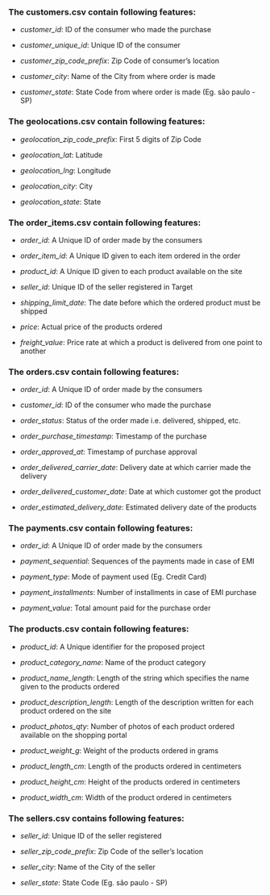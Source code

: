 ### The **customers.csv** contain following features:

- *customer_id*: ID of the consumer who made the purchase

- *customer_unique_id*: Unique ID of the consumer

- *customer_zip_code_prefix*: Zip Code of consumer’s location

- *customer_city*: Name of the City from where order is made

- *customer_state*: State Code from where order is made (Eg. são paulo - SP)

### The **geolocations.csv** contain following features:

- *geolocation_zip_code_prefix*: First 5 digits of Zip Code

- *geolocation_lat*: Latitude

- *geolocation_lng*: Longitude

- *geolocation_city*: City

- *geolocation_state*: State

### The **order_items.csv** contain following features:

- *order_id*: A Unique ID of order made by the consumers

- *order_item_id*: A Unique ID given to each item ordered in the order

- *product_id*: A Unique ID given to each product available on the site

- *seller_id*: Unique ID of the seller registered in Target

- *shipping_limit_date*: The date before which the ordered product must be shipped

- *price*: Actual price of the products ordered

- *freight_value*: Price rate at which a product is delivered from one point to another

### The **orders.csv** contain following features:

- *order_id*: A Unique ID of order made by the consumers

- *customer_id*: ID of the consumer who made the purchase

- *order_status*: Status of the order made i.e. delivered, shipped, etc.

- *order_purchase_timestamp*: Timestamp of the purchase

- *order_approved_at*: Timestamp of purchase approval

- *order_delivered_carrier_date*: Delivery date at which carrier made the delivery

- *order_delivered_customer_date*: Date at which customer got the product

- *order_estimated_delivery_date*: Estimated delivery date of the products

### The **payments.csv** contain following features:

- *order_id*: A Unique ID of order made by the consumers

- *payment_sequential*: Sequences of the payments made in case of EMI

- *payment_type*: Mode of payment used (Eg. Credit Card)

- *payment_installments*: Number of installments in case of EMI purchase

- *payment_value*: Total amount paid for the purchase order

### The **products.csv** contain following features:

- *product_id*: A Unique identifier for the proposed project

- *product_category_name*: Name of the product category

- *product_name_length*: Length of the string which specifies the name given to the products ordered

- *product_description_length*: Length of the description written for each product ordered on the site

- *product_photos_qty*: Number of photos of each product ordered available on the shopping portal

- *product_weight_g*: Weight of the products ordered in grams

- *product_length_cm*: Length of the products ordered in centimeters

- *product_height_cm*: Height of the products ordered in centimeters

- *product_width_cm*: Width of the product ordered in centimeters

### The **sellers.csv** contains following features:

- *seller_id*: Unique ID of the seller registered

- *seller_zip_code_prefix*: Zip Code of the seller’s location

- *seller_city*: Name of the City of the seller

- *seller_state*: State Code (Eg. são paulo - SP) 